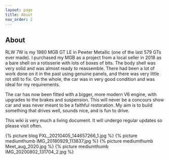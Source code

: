 ```yaml
---
layout: page
title: About
nav_order: 2
---
```

## About
RLW 7W is my 1980 MGB GT LE in Pewter Metallic (one of the last 579 GTs ever made). I purchased my MGB as a project from a local seller in 2018 as a bare shell on a rotisserie with lots of boxes of bits.  The body shell was very solid and was almost ready to reassemble. There had been a lot of work done on it in the past using genuine panels, and there was very little rot still to fix. On the whole, the car was in very good condition and was ideal for my requirements.

The car has now been fitted with a bigger, more modern V6 engine, with upgrades to the brakes and suspension. This will never be a concours show car and was never meant to be a faithful restoration. My aim is to build something that drives well, sounds nice, and is fun to drive. 

This wiki is very much a living document. It will undergo regular updates so please visit often. 

{% picture blog PXL_20210405_144657266_1.jpg %}
{% picture mediumthumb IMG_20180929_113837.jpg %}
{% picture mediumthumb Meet_aug_2020.jpg %}
{% picture mediumthumb IMG_20200802_131704_2.jpg %}

